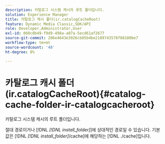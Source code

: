 ```yaml
---
description: 카탈로그 시스템 캐시의 루트 폴더입니다.
solution: Experience Manager
title: 카탈로그 캐시 폴더(ir.catalogCacheRoot)
feature: Dynamic Media Classic,SDK/API
role: Developer,Administrator,User
exl-id: 060c8b49-f9d9-498a-a07a-5ecd61af2677
source-git-commit: 206e4643e3926cb85b4be2189743578f88180be7
workflow-type: tm+mt
source-wordcount: '48'
ht-degree: 0%

---
```


# 카탈로그 캐시 폴더(ir.catalogCacheRoot){#catalog-cache-folder-ir-catalogcacheroot}

카탈로그 시스템 캐시의 루트 폴더입니다.

절대 경로이거나 [!DNL *[!DNL install_folder]*]에 상대적인 경로일 수 있습니다. 기본값은 [!DNL *[!DNL install_folder]*/cache]에 해당하는 [!DNL ./cache]입니다.
